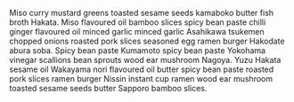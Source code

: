 Miso curry mustard greens toasted sesame seeds kamaboko butter fish broth Hakata. Miso flavoured oil bamboo slices spicy bean paste chilli ginger flavoured oil minced garlic minced garlic Asahikawa tsukemen chopped onions roasted pork slices seasoned egg ramen burger Hakodate abura soba. Spicy bean paste Kumamoto spicy bean paste Yokohama vinegar scallions bean sprouts wood ear mushroom Nagoya. Yuzu Hakata sesame oil Wakayama nori flavoured oil butter spicy bean paste roasted pork slices ramen burger Nissin instant cup ramen wood ear mushroom toasted sesame seeds butter Sapporo bamboo slices.
